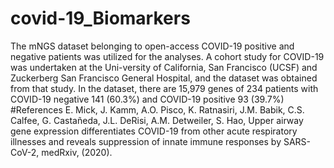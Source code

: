# covid-19_Biomarkers
The mNGS dataset belonging to open-access COVID-19 positive and negative patients was utilized for the analyses. A cohort study for COVID-19 was undertaken at the Uni-versity of California, San Francisco (UCSF) and Zuckerberg San Francisco General Hospital, and the dataset was obtained from that study. In the dataset, there are 15,979 genes of 234 patients with COVID-19 negative 141 (60.3%)  and COVID-19 positive 93 (39.7%) 
#References
E. Mick, J. Kamm, A.O. Pisco, K. Ratnasiri, J.M. Babik, C.S. Calfee, G. Castañeda, J.L. DeRisi, A.M. Detweiler, S. Hao, Upper airway gene expression differentiates COVID-19 from other acute respiratory illnesses and reveals suppression of innate immune responses by SARS-CoV-2, medRxiv, (2020).
